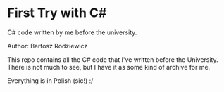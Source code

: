 # First Try with C#
C# code written by me before the university.

Author: Bartosz Rodziewicz

This repo contains all the C# code that I've written before the University. There is not much to see, but I have it as some kind of archive for me.

Everything is in Polish (sic!) :/
